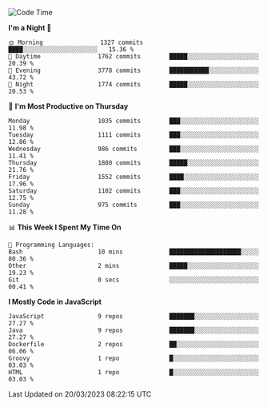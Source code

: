 <!--START_SECTION:waka-->
![Code Time](http://img.shields.io/badge/Code%20Time-1%2C287%20hrs%2053%20mins-blue)

**I'm a Night 🦉** 

```text
🌞 Morning                1327 commits        ████░░░░░░░░░░░░░░░░░░░░░   15.36 % 
🌆 Daytime                1762 commits        █████░░░░░░░░░░░░░░░░░░░░   20.39 % 
🌃 Evening                3778 commits        ███████████░░░░░░░░░░░░░░   43.72 % 
🌙 Night                  1774 commits        █████░░░░░░░░░░░░░░░░░░░░   20.53 % 
```
📅 **I'm Most Productive on Thursday** 

```text
Monday                   1035 commits        ███░░░░░░░░░░░░░░░░░░░░░░   11.98 % 
Tuesday                  1111 commits        ███░░░░░░░░░░░░░░░░░░░░░░   12.86 % 
Wednesday                986 commits         ███░░░░░░░░░░░░░░░░░░░░░░   11.41 % 
Thursday                 1880 commits        █████░░░░░░░░░░░░░░░░░░░░   21.76 % 
Friday                   1552 commits        ████░░░░░░░░░░░░░░░░░░░░░   17.96 % 
Saturday                 1102 commits        ███░░░░░░░░░░░░░░░░░░░░░░   12.75 % 
Sunday                   975 commits         ███░░░░░░░░░░░░░░░░░░░░░░   11.28 % 
```


📊 **This Week I Spent My Time On** 

```text
💬 Programming Languages: 
Bash                     10 mins             ████████████████████░░░░░   80.36 % 
Other                    2 mins              █████░░░░░░░░░░░░░░░░░░░░   19.23 % 
Git                      0 secs              ░░░░░░░░░░░░░░░░░░░░░░░░░   00.41 % 
```

**I Mostly Code in JavaScript** 

```text
JavaScript               9 repos             ███████░░░░░░░░░░░░░░░░░░   27.27 % 
Java                     9 repos             ███████░░░░░░░░░░░░░░░░░░   27.27 % 
Dockerfile               2 repos             ██░░░░░░░░░░░░░░░░░░░░░░░   06.06 % 
Groovy                   1 repo              █░░░░░░░░░░░░░░░░░░░░░░░░   03.03 % 
HTML                     1 repo              █░░░░░░░░░░░░░░░░░░░░░░░░   03.03 % 
```




 Last Updated on 20/03/2023 08:22:15 UTC
<!--END_SECTION:waka-->
